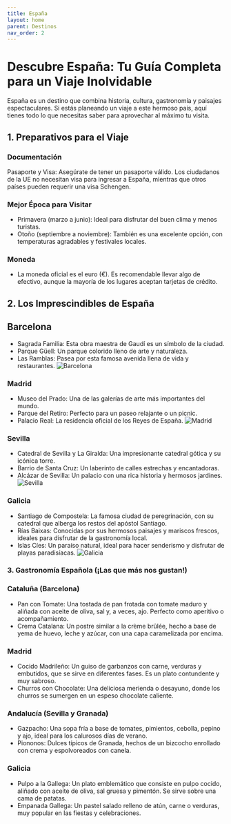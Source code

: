 ```yaml
---
title: España
layout: home
parent: Destinos
nav_order: 2
---
```


# Descubre España: Tu Guía Completa para un Viaje Inolvidable

España es un destino que combina historia, cultura, gastronomía y paisajes espectaculares.
Si estás planeando un viaje a este hermoso país, aquí tienes todo lo que necesitas saber para aprovechar al máximo tu visita.

## 1. Preparativos para el Viaje

### Documentación
   
Pasaporte y Visa: Asegúrate de tener un pasaporte válido. Los ciudadanos de la UE no necesitan visa para ingresar a España, mientras que otros países pueden requerir una visa Schengen.
   
### Mejor Época para Visitar
   
- Primavera (marzo a junio): Ideal para disfrutar del buen clima y menos turistas.
- Otoño (septiembre a noviembre): También es una excelente opción, con temperaturas agradables y festivales locales.
   
### Moneda

- La moneda oficial es el euro (€). Es recomendable llevar algo de efectivo, aunque la mayoría de los lugares aceptan tarjetas de crédito.

## 2. Los Imprescindibles de España

## Barcelona
- Sagrada Familia: Esta obra maestra de Gaudí es un símbolo de la ciudad.
- Parque Güell: Un parque colorido lleno de arte y naturaleza.
- Las Ramblas: Pasea por esta famosa avenida llena de vida y restaurantes.
  ![Barcelona](https://hips.hearstapps.com/hmg-prod/images/barcelona-city-skyline-with-sagrada-familia-royalty-free-image-1692960079.jpg)

### Madrid
- Museo del Prado: Una de las galerías de arte más importantes del mundo.
- Parque del Retiro: Perfecto para un paseo relajante o un picnic.
- Palacio Real: La residencia oficial de los Reyes de España.
![Madrid](https://www.civitatis.com/f/pseo/espana/madrid/gran-via-noche-madrid-1200.jpg)


### Sevilla
- Catedral de Sevilla y La Giralda: Una impresionante catedral gótica y su icónica torre.
- Barrio de Santa Cruz: Un laberinto de calles estrechas y encantadoras.
- Alcázar de Sevilla: Un palacio con una rica historia y hermosos jardines.
![Sevilla](https://github.com/user-attachments/assets/6a8007c9-9e3c-4c84-8a56-fcb5911dfd33)

### Galicia
- Santiago de Compostela: La famosa ciudad de peregrinación, con su catedral que alberga los restos del apóstol Santiago.
- Rías Baixas: Conocidas por sus hermosos paisajes y mariscos frescos, ideales para disfrutar de la gastronomía local.
- Islas Cíes: Un paraíso natural, ideal para hacer senderismo y disfrutar de playas paradisíacas.
 ![Galicia](https://res.cloudinary.com/worldpackers/image/upload/c_limit,f_auto,q_auto,w_1140/eqsl2dtjtezprsds8887)

### 3. Gastronomía Española (¡Las que más nos gustan!)

### Cataluña (Barcelona)
- Pan con Tomate: Una tostada de pan frotada con tomate maduro y aliñada con aceite de oliva, sal y, a veces, ajo. Perfecto como aperitivo o acompañamiento.
- Crema Catalana: Un postre similar a la crème brûlée, hecho a base de yema de huevo, leche y azúcar, con una capa caramelizada por encima.
### Madrid
- Cocido Madrileño: Un guiso de garbanzos con carne, verduras y embutidos, que se sirve en diferentes fases. Es un plato contundente y muy sabroso.
- Churros con Chocolate: Una deliciosa merienda o desayuno, donde los churros se sumergen en un espeso chocolate caliente.
  
### Andalucía (Sevilla y Granada)
- Gazpacho: Una sopa fría a base de tomates, pimientos, cebolla, pepino y ajo, ideal para los calurosos días de verano.
- Piononos: Dulces típicos de Granada, hechos de un bizcocho enrollado con crema y espolvoreados con canela.

### Galicia
- Pulpo a la Gallega: Un plato emblemático que consiste en pulpo cocido, aliñado con aceite de oliva, sal gruesa y pimentón. Se sirve sobre una cama de patatas.
- Empanada Gallega: Un pastel salado relleno de atún, carne o verduras, muy popular en las fiestas y celebraciones.

